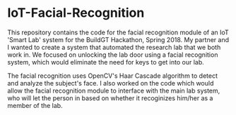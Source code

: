 # IoT-Facial-Recognition

This repository contains the code for the facial recognition module of an IoT 'Smart Lab' system for the BuildGT Hackathon, Spring 2018. My partner and I wanted to create a system that automated the research lab that we both work in. We focused on unlocking the lab door using a facial recognition system, which would eliminate the need for keys to get into our lab.

The facial recognition uses OpenCV's Haar Cascade algorithm to detect and analyze the subject's face. I also worked on the code which would allow the facial recognition module to interface with the main lab system, who will let the person in based on whether it recoginizes him/her as a member of the lab.

